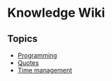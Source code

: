 # Knowledge Wiki

## Topics

* [Programming](programming.md)
* [Quotes](quotes)
* [Time management](time_management)
